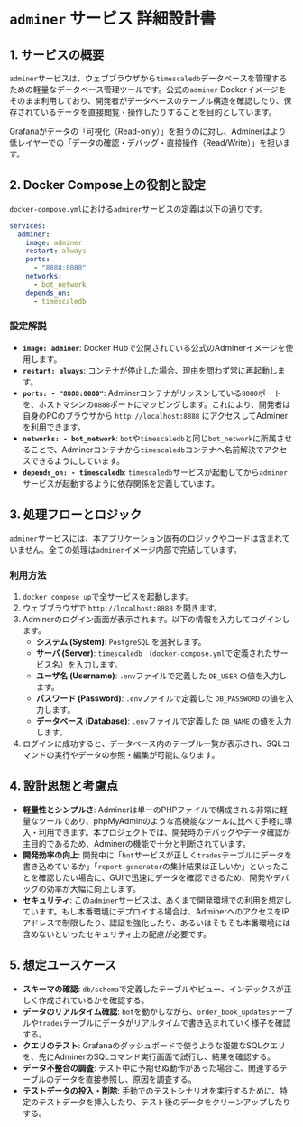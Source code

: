 # `adminer` サービス 詳細設計書

## 1. サービスの概要

`adminer`サービスは、ウェブブラウザから`timescaledb`データベースを管理するための軽量なデータベース管理ツールです。公式の`adminer` Dockerイメージをそのまま利用しており、開発者がデータベースのテーブル構造を確認したり、保存されているデータを直接閲覧・操作したりすることを目的としています。

Grafanaがデータの「可視化（Read-only）」を担うのに対し、Adminerはより低レイヤーでの「データの確認・デバッグ・直接操作（Read/Write）」を担います。

## 2. Docker Compose上の役割と設定

`docker-compose.yml`における`adminer`サービスの定義は以下の通りです。

```yaml
services:
  adminer:
    image: adminer
    restart: always
    ports:
      - "8888:8080"
    networks:
      - bot_network
    depends_on:
      - timescaledb
```

### 設定解説

-   **`image: adminer`**: Docker Hubで公開されている公式のAdminerイメージを使用します。
-   **`restart: always`**: コンテナが停止した場合、理由を問わず常に再起動します。
-   **`ports: - "8888:8080"`**: Adminerコンテナがリッスンしている`8080`ポートを、ホストマシンの`8888`ポートにマッピングします。これにより、開発者は自身のPCのブラウザから `http://localhost:8888` にアクセスしてAdminerを利用できます。
-   **`networks: - bot_network`**: `bot`や`timescaledb`と同じ`bot_network`に所属させることで、Adminerコンテナから`timescaledb`コンテナへ名前解決でアクセスできるようにしています。
-   **`depends_on: - timescaledb`**: `timescaledb`サービスが起動してから`adminer`サービスが起動するように依存関係を定義しています。

## 3. 処理フローとロジック

`adminer`サービスには、本アプリケーション固有のロジックやコードは含まれていません。全ての処理は`adminer`イメージ内部で完結しています。

### 利用方法

1.  `docker compose up`で全サービスを起動します。
2.  ウェブブラウザで `http://localhost:8888` を開きます。
3.  Adminerのログイン画面が表示されます。以下の情報を入力してログインします。
    -   **システム (System)**: `PostgreSQL` を選択します。
    -   **サーバ (Server)**: `timescaledb` （`docker-compose.yml`で定義されたサービス名）を入力します。
    -   **ユーザ名 (Username)**: `.env`ファイルで定義した `DB_USER` の値を入力します。
    -   **パスワード (Password)**: `.env`ファイルで定義した `DB_PASSWORD` の値を入力します。
    -   **データベース (Database)**: `.env`ファイルで定義した `DB_NAME` の値を入力します。
4.  ログインに成功すると、データベース内のテーブル一覧が表示され、SQLコマンドの実行やデータの参照・編集が可能になります。

## 4. 設計思想と考慮点

-   **軽量性とシンプルさ**: Adminerは単一のPHPファイルで構成される非常に軽量なツールであり、phpMyAdminのような高機能なツールに比べて手軽に導入・利用できます。本プロジェクトでは、開発時のデバッグやデータ確認が主目的であるため、Adminerの機能で十分と判断されています。
-   **開発効率の向上**: 開発中に「`bot`サービスが正しく`trades`テーブルにデータを書き込めているか」「`report-generator`の集計結果は正しいか」といったことを確認したい場合に、GUIで迅速にデータを確認できるため、開発やデバッグの効率が大幅に向上します。
-   **セキュリティ**: この`adminer`サービスは、あくまで開発環境での利用を想定しています。もし本番環境にデプロイする場合は、AdminerへのアクセスをIPアドレスで制限したり、認証を強化したり、あるいはそもそも本番環境には含めないといったセキュリティ上の配慮が必要です。

## 5. 想定ユースケース

-   **スキーマの確認**: `db/schema`で定義したテーブルやビュー、インデックスが正しく作成されているかを確認する。
-   **データのリアルタイム確認**: `bot`を動かしながら、`order_book_updates`テーブルや`trades`テーブルにデータがリアルタイムで書き込まれていく様子を確認する。
-   **クエリのテスト**: Grafanaのダッシュボードで使うような複雑なSQLクエリを、先にAdminerのSQLコマンド実行画面で試行し、結果を確認する。
-   **データ不整合の調査**: テスト中に予期せぬ動作があった場合に、関連するテーブルのデータを直接参照し、原因を調査する。
-   **テストデータの投入・削除**: 手動でのテストシナリオを実行するために、特定のテストデータを挿入したり、テスト後のデータをクリーンアップしたりする。
